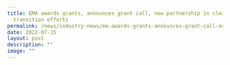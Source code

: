 ```yaml
---
title: EMA awards grants, announces grant call, new partnership in clean energy
  transition efforts
permalink: /news/industry-news/ma-awards-grants-announces-grant-call-new-partnership-clean-energy-transition/
date: 2022-07-15
layout: post
description: ""
image: ""
---
```

